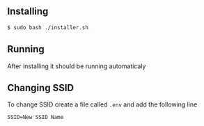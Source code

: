 ## Installing
```bash
$ sudo bash ./installer.sh
```

## Running
After installing it should be running automaticaly

## Changing SSID
To change SSID create a file called `.env` and add the following line
```
SSID=New SSID Name
```